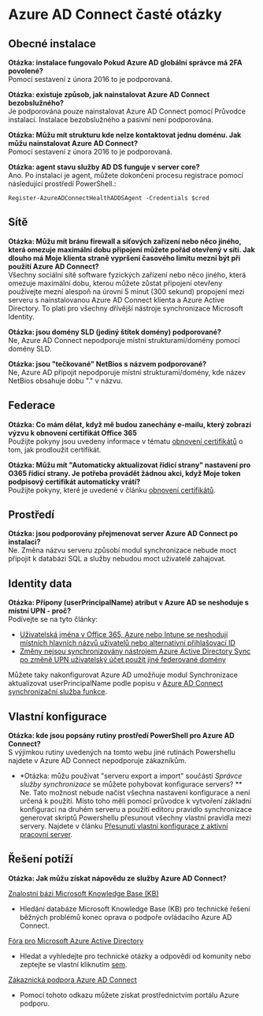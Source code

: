 <properties
    pageTitle="Azure AD Connect: Nejčastější dotazy týkající se | Microsoft Azure"
    description="Tato stránka obsahuje nejčastější dotazy k Azure AD Connect."
    services="active-directory"
    documentationCenter=""
    authors="billmath"
    manager="femila"
    editor="curtand"/>

<tags
    ms.service="active-directory"
    ms.workload="identity"
    ms.tgt_pltfrm="na"
    ms.devlang="na"
    ms.topic="article"
    ms.date="08/08/2016"
    ms.author="billmath"/>

# <a name="azure-ad-connect-faq"></a>Azure AD Connect časté otázky

## <a name="general-installation"></a>Obecné instalace
**Otázka: instalace fungovalo Pokud Azure AD globální správce má 2FA povolené?**  
Pomocí sestavení z února 2016 to je podporovaná.

**Otázka: existuje způsob, jak nainstalovat Azure AD Connect bezobslužného?**  
Je podporována pouze nainstalovat Azure AD Connect pomocí Průvodce instalací. Instalace bezobslužného a pasivní není podporována.

**Otázka: Můžu mít strukturu kde nelze kontaktovat jednu doménu. Jak můžu nainstalovat Azure AD Connect?**  
Pomocí sestavení z února 2016 to je podporovaná.

**Otázka: agent stavu služby AD DS funguje v server core?**  
Ano. Po instalaci je agent, můžete dokončení procesu registrace pomocí následující prostředí PowerShell.: 

`Register-AzureADConnectHealthADDSAgent -Credentials $cred`

## <a name="network"></a>Sítě
**Otázka: Můžu mít bránu firewall a síťových zařízení nebo něco jiného, která omezuje maximální dobu připojení můžete pořád otevřený v síti. Jak dlouho má Moje klienta straně vypršení časového limitu mezní být při použití Azure AD Connect?**  
Všechny sociální sítě software fyzických zařízení nebo něco jiného, která omezuje maximální dobu, kterou můžete zůstat připojení otevřeny používejte mezní alespoň na úrovni 5 minut (300 sekund) propojení mezi serveru s nainstalovanou Azure AD Connect klienta a Azure Active Directory. To platí pro všechny dřívější nástroje synchronizace Microsoft Identity.

**Otázka: jsou domény SLD (jediný štítek domény) podporované?**  
Ne, Azure AD Connect nepodporuje místní strukturami/domény pomocí domény SLD.

**Otázka: jsou "tečkované" NetBios s názvem podporované?**  
Ne, Azure AD připojit nepodporuje místní strukturami/domény, kde název NetBios obsahuje dobu "." v názvu.

## <a name="federation"></a>Federace
**Otázka: Co mám dělat, když mě budou zanechány e-mailu, který zobrazí výzvu k obnovení certifikát Office 365**  
Použijte pokyny jsou uvedeny informace v tématu [obnovení certifikátů](active-directory-aadconnect-o365-certs.md) o tom, jak prodloužit certifikát.

**Otázka: Můžu mít "Automaticky aktualizovat řídicí strany" nastavení pro O365 řídicí strany. Je potřeba provádět žádnou akci, když Moje token podpisový certifikát automaticky vrátí?**  
Použijte pokyny, které je uvedené v článku [obnovení certifikátů](active-directory-aadconnect-o365-certs.md).

## <a name="environment"></a>Prostředí
**Otázka: jsou podporovány přejmenovat server Azure AD Connect po instalaci?**  
Ne. Změna názvu serveru způsobí modul synchronizace nebude moct připojit k databázi SQL a služby nebudou moct uživatelé zahajovat.

## <a name="identity-data"></a>Identity data
**Otázka: Přípony (userPrincipalName) atribut v Azure AD se neshoduje s místní UPN - proč?**  
Podívejte se na tyto články:

- [Uživatelská jména v Office 365, Azure nebo Intune se neshodují místních hlavních názvů uživatelů nebo alternativní přihlašovací ID](https://support.microsoft.com/en-us/kb/2523192)
- [Změny nejsou synchronizovány nástrojem Azure Active Directory Sync po změně UPN uživatelský účet použít jiné federované domény](https://support.microsoft.com/en-us/kb/2669550)

Můžete taky nakonfigurovat Azure AD umožňuje modul Synchronizace aktualizovat userPrincipalName podle popisu v [Azure AD Connect synchronizační služba funkce](active-directory-aadconnectsyncservice-features.md).

## <a name="custom-configuration"></a>Vlastní konfigurace
**Otázka: kde jsou popsány rutiny prostředí PowerShell pro Azure AD Connect?**  
S výjimkou rutiny uvedených na tomto webu jiné rutinách Powershellu najdete v Azure AD Connect nepodporuje zákazníkům.

* *Otázka: můžu používat "serveru export a import" součástí *Správce služby synchronizace* se můžete pohybovat konfigurace servers? **  
Ne. Tato možnost nebude načíst všechna nastavení konfigurace a není určená k použití. Místo toho měli pomocí průvodce k vytvoření základní konfiguraci na druhém serveru a použití editoru pravidlo synchronizace generovat skriptů Powershellu přesunout všechny vlastní pravidla mezi servery. Najdete v článku [Přesunutí vlastní konfigurace z aktivní pracovní server](active-directory-aadconnect-upgrade-previous-version.md#move-custom-configuration-from-active-to-staging-server).

## <a name="troubleshooting"></a>Řešení potíží
**Otázka: Jak můžu získat nápovědu ze služby Azure AD Connect?**

[Znalostní bázi Microsoft Knowledge Base (KB)](https://www.microsoft.com/en-us/Search/result.aspx?q=azure%20active%20directory%20connect&form=mssupport)

- Hledání databáze Microsoft Knowledge Base (KB) pro technické řešení běžných problémů konec oprava o podpoře ovládacího Azure AD Connect.

[Fóra pro Microsoft Azure Active Directory](https://social.msdn.microsoft.com/Forums/azure/en-US/home?forum=WindowsAzureAD)

- Hledat a vyhledejte pro technické otázky a odpovědi od komunity nebo zeptejte se vlastní kliknutím [sem](https://social.msdn.microsoft.com/Forums/azure/en-US/newthread?category=windowsazureplatform&forum=WindowsAzureAD&prof=required).

[Zákaznická podpora Azure AD Connect](https://manage.windowsazure.com/?getsupport=true)

- Pomocí tohoto odkazu můžete získat prostřednictvím portálu Azure podporu.
